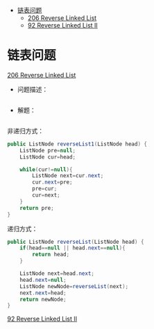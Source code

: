 <!-- GFM-TOC -->
* [链表问题](#链表问题)
    * [206 Reverse Linked List](https://leetcode.com/problems/reverse-linked-list/description/)
    * [92 Reverse Linked List II](https://leetcode.com/problems/reverse-linked-list-ii/description/)
<!-- GFM-TOC -->

# 链表问题
[206 Reverse Linked List](https://leetcode.com/problems/reverse-linked-list/description/)

* 问题描述：

<div align="center"><img srd="pics//list//list_1.png" width="600"/></div>

* 解题：

<div align="center"><img srd="pics//list//list_2.png" width="600"/></div>
<div align="center"><img srd="pics//list//list_3.png" width="600"/></div>
<div align="center"><img srd="pics//list//list_4.png" width="600"/></div>

非递归方式：
```java
public ListNode reverseList1(ListNode head) {
    ListNode pre=null;
    ListNode cur=head;

    while(cur!=null){
        ListNode next=cur.next;
        cur.next=pre;
        pre=cur;
        cur=next;
    }
    return pre;
}
```
递归方式：
```java
public ListNode reverseList(ListNode head) {
    if(head==null || head.next==null){
        return head;
    }

    ListNode next=head.next;
    head.next=null;
    ListNode newNode=reverseList(next);
    next.next=head;
    return newNode;
}
```


[92 Reverse Linked List II](https://leetcode.com/problems/reverse-linked-list-ii/description/)